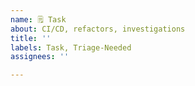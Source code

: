 ```yaml
---
name: 🗒️ Task
about: CI/CD, refactors, investigations
title: ''
labels: Task, Triage-Needed
assignees: ''

---
```



